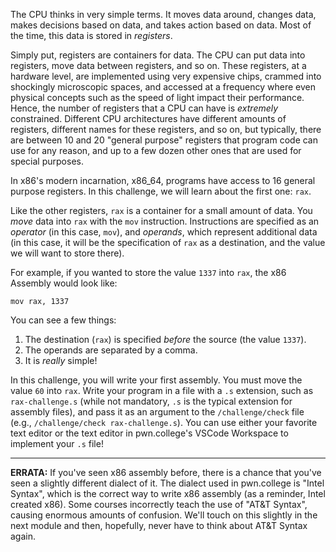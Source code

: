 The CPU thinks in very simple terms.
It moves data around, changes data, makes decisions based on data, and takes action based on data.
Most of the time, this data is stored in _registers_.

Simply put, registers are containers for data.
The CPU can put data into registers, move data between registers, and so on.
These registers, at a hardware level, are implemented using very expensive chips, crammed into shockingly microscopic spaces, and accessed at a frequency where even physical concepts such as the speed of light impact their performance.
Hence, the number of registers that a CPU can have is _extremely_ constrained.
Different CPU architectures have different amounts of registers, different names for these registers, and so on, but typically, there are between 10 and 20 "general purpose" registers that program code can use for any reason, and up to a few dozen other ones that are used for special purposes.

In x86's modern incarnation, x86\_64, programs have access to 16 general purpose registers.
In this challenge, we will learn about the first one: `rax`.

Like the other registers, `rax` is a container for a small amount of data.
You _move_ data into `rax` with the `mov` instruction.
Instructions are specified as an _operator_ (in this case, `mov`), and _operands_, which represent additional data (in this case, it will be the specification of `rax` as a destination, and the value we will want to store there).

For example, if you wanted to store the value `1337` into `rax`, the x86 Assembly would look like:

```assembly
mov rax, 1337
```

You can see a few things:

1. The destination (`rax`) is specified _before_ the source (the value `1337`).
2. The operands are separated by a comma.
3. It is _really_ simple!

In this challenge, you will write your first assembly.
You must move the value `60` into `rax`.
Write your program in a file with a `.s` extension, such as `rax-challenge.s` (while not mandatory, `.s` is the typical extension for assembly files), and pass it as an argument to the `/challenge/check` file (e.g., `/challenge/check rax-challenge.s`).
You can use either your favorite text editor or the text editor in pwn.college's VSCode Workspace to implement your `.s` file!

----
**ERRATA:**
If you've seen x86 assembly before, there is a chance that you've seen a slightly different dialect of it.
The dialect used in pwn.college is "Intel Syntax", which is the correct way to write x86 assembly (as a reminder, Intel created x86).
Some courses incorrectly teach the use of "AT&T Syntax", causing enormous amounts of confusion.
We'll touch on this slightly in the next module and then, hopefully, never have to think about AT&T Syntax again.
